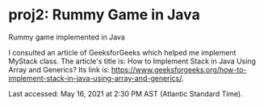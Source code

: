 # proj2: Rummy Game in Java

Rummy game implemented in Java

I consulted an article of GeeksforGeeks which helped me implement MyStack class.
The article's title is: How to Implement Stack in Java Using Array and Generics?
Its link is: https://www.geeksforgeeks.org/how-to-implement-stack-in-java-using-array-and-generics/. 

Last accessed: May 16, 2021 at 2:30 PM AST (Atlantic Standard Time).
